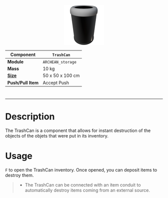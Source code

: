 <p align="center">
  <img src="TrashCan.png" />
</p>

|Component|`TrashCan`|
|---|---|
|**Module**|`ARCHEAN_storage`|
|**Mass**|10 kg|
|[**Size**](# "Based on the component's occupancy in a fixed 25cm grid.")|50 x 50 x 100 cm|
|**Push/Pull Item**|Accept Push|
#
---

# Description
The TrashCan is a component that allows for instant destruction of the objects of the objets that were put in its inventory.

# Usage
`F` to open the TrashCan inventory. Once opened, you can deposit items to destroy them.

>- The TrashCan can be connected with an item conduit to automatically destroy items coming from an external source.

